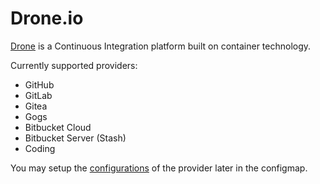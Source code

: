 # Drone.io

[Drone](http://readme.drone.io/) is a Continuous Integration platform built on container technology.

Currently supported providers:
  - GitHub
  - GitLab
  - Gitea
  - Gogs
  - Bitbucket Cloud
  - Bitbucket Server (Stash)
  - Coding

You may setup the [configurations](http://readme.drone.io/admin/) of the provider later in the configmap.
